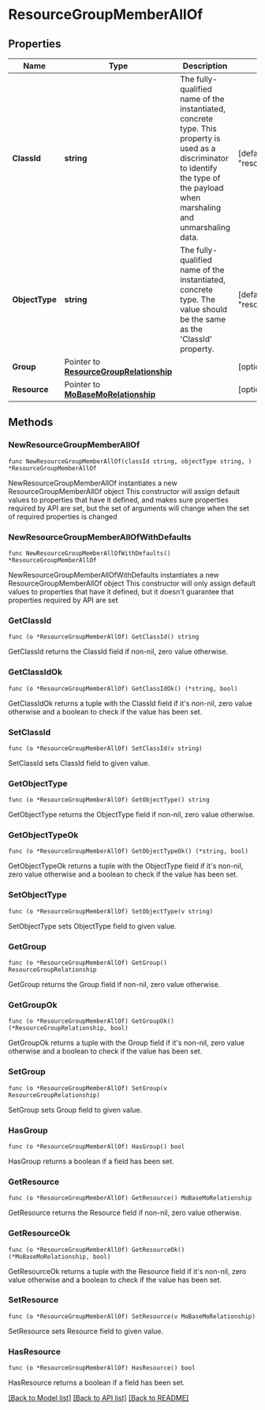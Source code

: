 # ResourceGroupMemberAllOf

## Properties

Name | Type | Description | Notes
------------ | ------------- | ------------- | -------------
**ClassId** | **string** | The fully-qualified name of the instantiated, concrete type. This property is used as a discriminator to identify the type of the payload when marshaling and unmarshaling data. | [default to "resource.GroupMember"]
**ObjectType** | **string** | The fully-qualified name of the instantiated, concrete type. The value should be the same as the &#39;ClassId&#39; property. | [default to "resource.GroupMember"]
**Group** | Pointer to [**ResourceGroupRelationship**](ResourceGroupRelationship.md) |  | [optional] 
**Resource** | Pointer to [**MoBaseMoRelationship**](MoBaseMoRelationship.md) |  | [optional] 

## Methods

### NewResourceGroupMemberAllOf

`func NewResourceGroupMemberAllOf(classId string, objectType string, ) *ResourceGroupMemberAllOf`

NewResourceGroupMemberAllOf instantiates a new ResourceGroupMemberAllOf object
This constructor will assign default values to properties that have it defined,
and makes sure properties required by API are set, but the set of arguments
will change when the set of required properties is changed

### NewResourceGroupMemberAllOfWithDefaults

`func NewResourceGroupMemberAllOfWithDefaults() *ResourceGroupMemberAllOf`

NewResourceGroupMemberAllOfWithDefaults instantiates a new ResourceGroupMemberAllOf object
This constructor will only assign default values to properties that have it defined,
but it doesn't guarantee that properties required by API are set

### GetClassId

`func (o *ResourceGroupMemberAllOf) GetClassId() string`

GetClassId returns the ClassId field if non-nil, zero value otherwise.

### GetClassIdOk

`func (o *ResourceGroupMemberAllOf) GetClassIdOk() (*string, bool)`

GetClassIdOk returns a tuple with the ClassId field if it's non-nil, zero value otherwise
and a boolean to check if the value has been set.

### SetClassId

`func (o *ResourceGroupMemberAllOf) SetClassId(v string)`

SetClassId sets ClassId field to given value.


### GetObjectType

`func (o *ResourceGroupMemberAllOf) GetObjectType() string`

GetObjectType returns the ObjectType field if non-nil, zero value otherwise.

### GetObjectTypeOk

`func (o *ResourceGroupMemberAllOf) GetObjectTypeOk() (*string, bool)`

GetObjectTypeOk returns a tuple with the ObjectType field if it's non-nil, zero value otherwise
and a boolean to check if the value has been set.

### SetObjectType

`func (o *ResourceGroupMemberAllOf) SetObjectType(v string)`

SetObjectType sets ObjectType field to given value.


### GetGroup

`func (o *ResourceGroupMemberAllOf) GetGroup() ResourceGroupRelationship`

GetGroup returns the Group field if non-nil, zero value otherwise.

### GetGroupOk

`func (o *ResourceGroupMemberAllOf) GetGroupOk() (*ResourceGroupRelationship, bool)`

GetGroupOk returns a tuple with the Group field if it's non-nil, zero value otherwise
and a boolean to check if the value has been set.

### SetGroup

`func (o *ResourceGroupMemberAllOf) SetGroup(v ResourceGroupRelationship)`

SetGroup sets Group field to given value.

### HasGroup

`func (o *ResourceGroupMemberAllOf) HasGroup() bool`

HasGroup returns a boolean if a field has been set.

### GetResource

`func (o *ResourceGroupMemberAllOf) GetResource() MoBaseMoRelationship`

GetResource returns the Resource field if non-nil, zero value otherwise.

### GetResourceOk

`func (o *ResourceGroupMemberAllOf) GetResourceOk() (*MoBaseMoRelationship, bool)`

GetResourceOk returns a tuple with the Resource field if it's non-nil, zero value otherwise
and a boolean to check if the value has been set.

### SetResource

`func (o *ResourceGroupMemberAllOf) SetResource(v MoBaseMoRelationship)`

SetResource sets Resource field to given value.

### HasResource

`func (o *ResourceGroupMemberAllOf) HasResource() bool`

HasResource returns a boolean if a field has been set.


[[Back to Model list]](../README.md#documentation-for-models) [[Back to API list]](../README.md#documentation-for-api-endpoints) [[Back to README]](../README.md)


